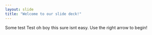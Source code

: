 ```yaml
---
layout: slide
title: "Welcome to our slide deck!"
---
```

Some test Test oh boy this sure isnt easy.
Use the right arrow to begin!
